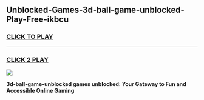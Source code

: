 
## Unblocked-Games-3d-ball-game-unblocked-Play-Free-ikbcu
<h3>
<a href="https://premium76.site?title=3d-ball-game-unblocked&ref=17A">CLICK TO PLAY</a></h3>
<hr>

<h3>
<a href="https://premium76.site?title=3d-ball-game-unblocked&ref=17A">CLICK 2 PLAY</a>
  
</h3>

<a href="https://premium76.site?title=3d-ball-game-unblocked&ref=17A"><img src="https://clearcache.store/games.png"></a>


**3d-ball-game-unblocked games unblocked: Your Gateway to Fun and Accessible Online Gaming**
